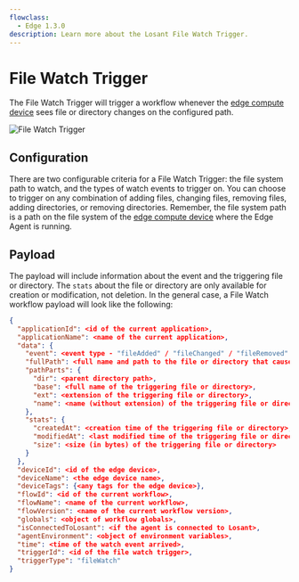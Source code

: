 ```yaml
---
flowclass:
  - Edge 1.3.0
description: Learn more about the Losant File Watch Trigger.
---
```


# File Watch Trigger

The File Watch Trigger will trigger a workflow whenever the [edge compute device](/devices/edge-compute/) sees file or directory changes on the configured path.

![File Watch Trigger](/images/workflows/triggers/file-watch-trigger.png "File Watch Trigger")

## Configuration

There are two configurable criteria for a File Watch Trigger: the file system path to watch, and the types of watch events to trigger on. You can choose to trigger on any combination of adding files, changing files, removing files, adding directories, or removing directories. Remember, the file system path is a path on the file system of the [edge compute device](/devices/edge-compute/) where the Edge Agent is running.

## Payload

The payload will include information about the event and the triggering file or directory. The `stats` about the file or directory are only available for creation or modification, not deletion. In the general case, a File Watch workflow payload will look like the following:

```json
{
  "applicationId": <id of the current application>,
  "applicationName": <name of the current application>,
  "data": {
    "event": <event type - "fileAdded" / "fileChanged" / "fileRemoved" / "directoryAdded" / "directoryRemoved">,
    "fullPath": <full name and path to the file or directory that caused the event>,
    "pathParts": {
      "dir": <parent directory path>,
      "base": <full name of the triggering file or directory>,
      "ext": <extension of the triggering file or directory>,
      "name": <name (without extension) of the triggering file or directory>
    },
    "stats": {
      "createdAt": <creation time of the triggering file or directory>,
      "modifiedAt": <last modified time of the triggering file or directory>,
      "size": <size (in bytes) of the triggering file or directory>
    }
  },
  "deviceId": <id of the edge device>,
  "deviceName": <the edge device name>,
  "deviceTags": {<any tags for the edge device>},
  "flowId": <id of the current workflow>,
  "flowName": <name of the current workflow>,
  "flowVersion": <name of the current workflow version>,
  "globals": <object of workflow globals>,
  "isConnectedToLosant": <if the agent is connected to Losant>,
  "agentEnvironment": <object of environment variables>,
  "time": <time of the watch event arrived>,
  "triggerId": <id of the file watch trigger>,
  "triggerType": "fileWatch"
}
```
